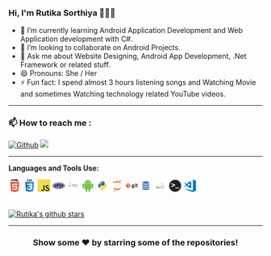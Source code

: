 ### Hi, I'm Rutika Sorthiya 👋👩‍💻


- 🌱 I’m currently learning Android Application Development and Web Application development with C#.
- 👯 I’m looking to collaborate on Android Projects.
- 💬 Ask me about Website Designing, Android App Development, .Net Framework or related stuff.
- 😄 Pronouns: She / Her
- ⚡ Fun fact: I spend almost 3 hours listening songs and Watching Movie and sometimes Watching technology related YouTube videos.

___
### 📫 How to reach me :
<p>
<a href="https://github.com/rksorthiya" target="_blank"><img alt="Github" src="https://img.shields.io/badge/GitHub-%2312100E.svg?&style=for-the-badge&logo=Github&logoColor=white" height ="25"></a>
<a href="https://www.linkedin.com/in/rutika-sorthiya-5a61111a0/"><img src="https://img.shields.io/badge/linkedin-%230077B5.svg?&style=for-the-badge&logo=linkedin&logoColor=white" height ="25"></a> 
</p>

___

**Languages and Tools Use:**  

<code><img height="25" src="https://raw.githubusercontent.com/github/explore/80688e429a7d4ef2fca1e82350fe8e3517d3494d/topics/html/html.png"></code>
<code><img height="25" src="https://raw.githubusercontent.com/github/explore/80688e429a7d4ef2fca1e82350fe8e3517d3494d/topics/css/css.png"></code>
<code><img height="25" src="https://raw.githubusercontent.com/github/explore/80688e429a7d4ef2fca1e82350fe8e3517d3494d/topics/javascript/javascript.png"></code>
<code><img height="25" src="https://raw.githubusercontent.com/github/explore/80688e429a7d4ef2fca1e82350fe8e3517d3494d/topics/php/php.png"></code>
<code><img height="25" src="https://raw.githubusercontent.com/github/explore/80688e429a7d4ef2fca1e82350fe8e3517d3494d/topics/java/java.png"></code>
<code><img height="25" src="https://raw.githubusercontent.com/github/explore/80688e429a7d4ef2fca1e82350fe8e3517d3494d/topics/android/android.png"></code>
<code><img height="25" src="https://raw.githubusercontent.com/github/explore/80688e429a7d4ef2fca1e82350fe8e3517d3494d/topics/python/python.png"></code>
<code><img height="25" src="https://raw.githubusercontent.com/github/explore/80688e429a7d4ef2fca1e82350fe8e3517d3494d/topics/jupyter-notebook/jupyter-notebook.png"></code>
<code><img height="25" src="https://raw.githubusercontent.com/github/explore/80688e429a7d4ef2fca1e82350fe8e3517d3494d/topics/git/git.png"></code>
<code><img height="25" src="https://raw.githubusercontent.com/github/explore/80688e429a7d4ef2fca1e82350fe8e3517d3494d/topics/sql/sql.png"></code>
<code><img height="25" src="https://raw.githubusercontent.com/github/explore/80688e429a7d4ef2fca1e82350fe8e3517d3494d/topics/mysql/mysql.png"></code>
<code><img height="25" src="https://raw.githubusercontent.com/github/explore/80688e429a7d4ef2fca1e82350fe8e3517d3494d/topics/terminal/terminal.png"></code>
<code><img height="25" src="https://raw.githubusercontent.com/github/explore/80688e429a7d4ef2fca1e82350fe8e3517d3494d/topics//visual-studio-code//visual-studio-code.png"></code>

</br>



<a href="https://github.com/rksorthiya">
 <img align="center" src="https://github-readme-stats.vercel.app/api?username=rksorthiya&show_icons=true&line_height=27" alt="Rutika's github stars"/>
</a>

<hr></hr>

<div align="center">

### Show some ❤️ by starring some of the repositories!

</div>
